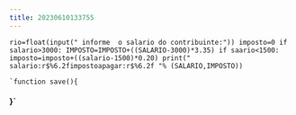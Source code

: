 ```yaml
---
title: 20230610133755 
---
```


`rio=float(input(" informe  o salario do contribuinte:"))
imposto=0
if salario>3000:
 IMPOSTO=IMPOSTO+((SALARIO-3000)*3.35)
 if saario<1500:
    imposto=imposto+((salario-1500)*0.20)
    print(" salario:r$%6.2fimpostoapagar:r$%6.2f "% (SALARIO,IMPOSTO))
    `
    
    `function save(){
####     }`